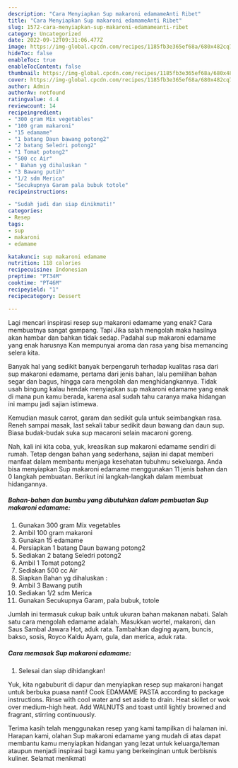 ```yaml
---
description: "Cara Menyiapkan Sup makaroni edamameAnti Ribet"
title: "Cara Menyiapkan Sup makaroni edamameAnti Ribet"
slug: 1572-cara-menyiapkan-sup-makaroni-edamameanti-ribet
category: Uncategorized
date: 2022-09-12T09:31:06.477Z
image: https://img-global.cpcdn.com/recipes/1185fb3e365ef68a/680x482cq70/sup-makaroni-edamame-foto-resep-utama.jpg
hideToc: false
enableToc: true
enableTocContent: false
thumbnail: https://img-global.cpcdn.com/recipes/1185fb3e365ef68a/680x482cq70/sup-makaroni-edamame-foto-resep-utama.jpg
cover: https://img-global.cpcdn.com/recipes/1185fb3e365ef68a/680x482cq70/sup-makaroni-edamame-foto-resep-utama.jpg
author: Admin
authorAv: notfound
ratingvalue: 4.4
reviewcount: 14
recipeingredient:
- "300 gram Mix vegetables"
- "100 gram makaroni"
- "15 edamame"
- "1 batang Daun bawang potong2"
- "2 batang Seledri potong2"
- "1 Tomat potong2"
- "500 cc Air"
- " Bahan yg dihaluskan "
- "3 Bawang putih"
- "1/2 sdm Merica"
- "Secukupnya Garam pala bubuk totole"
recipeinstructions:

- "Sudah jadi dan siap dinikmati!"
categories:
- Resep
tags:
- sup
- makaroni
- edamame

katakunci: sup makaroni edamame 
nutrition: 118 calories
recipecuisine: Indonesian
preptime: "PT34M"
cooktime: "PT46M"
recipeyield: "1"
recipecategory: Dessert

---
```



Lagi mencari inspirasi resep sup makaroni edamame yang enak? Cara membuatnya sangat gampang. Tapi Jika salah mengolah maka hasilnya akan hambar dan bahkan tidak sedap. Padahal sup makaroni edamame yang enak harusnya Kan mempunyai aroma dan rasa yang bisa memancing selera kita.


Banyak hal yang sedikit banyak berpengaruh terhadap kualitas rasa dari sup makaroni edamame, pertama dari jenis bahan, lalu pemilihan bahan segar dan bagus, hingga cara mengolah dan menghidangkannya. Tidak usah bingung kalau hendak menyiapkan sup makaroni edamame yang enak di mana pun kamu berada, karena asal sudah tahu caranya maka hidangan ini mampu jadi sajian istimewa.

Kemudian masuk carrot, garam dan sedikit gula untuk seimbangkan rasa. Reneh sampai masak, last sekali tabur sedikit daun bawang dan daun sup. Biasa budak-budak suka sup macaroni selain macaroni goreng.


Nah, kali ini kita coba, yuk, kreasikan sup makaroni edamame sendiri di rumah. Tetap dengan bahan yang sederhana, sajian ini dapat memberi manfaat dalam membantu menjaga kesehatan tubuhmu sekeluarga. Anda bisa menyiapkan Sup makaroni edamame menggunakan 11 jenis bahan dan 0 langkah pembuatan. Berikut ini langkah-langkah dalam membuat hidangannya.

<!--inarticleads1-->

##### Bahan-bahan dan bumbu yang dibutuhkan dalam pembuatan Sup makaroni edamame:

1. Gunakan 300 gram Mix vegetables
1. Ambil 100 gram makaroni
1. Gunakan 15 edamame
1. Persiapkan 1 batang Daun bawang potong2
1. Sediakan 2 batang Seledri potong2
1. Ambil 1 Tomat potong2
1. Sediakan 500 cc Air
1. Siapkan  Bahan yg dihaluskan :
1. Ambil 3 Bawang putih
1. Sediakan 1/2 sdm Merica
1. Gunakan Secukupnya Garam, pala bubuk, totole


Jumlah ini termasuk cukup baik untuk ukuran bahan makanan nabati. Salah satu cara mengolah edamame adalah. Masukkan wortel, makaroni, dan Saus Sambal Jawara Hot, aduk rata. Tambahkan daging ayam, buncis, bakso, sosis, Royco Kaldu Ayam, gula, dan merica, aduk rata. 

<!--inarticleads2-->

##### Cara memasak Sup makaroni edamame:


1. Selesai dan siap dihidangkan!

Yuk, kita ngabuburit di dapur dan menyiapkan resep sup makaroni hangat untuk berbuka puasa nanti! Cook EDAMAME PASTA according to package instructions. Rinse with cool water and set aside to drain. Heat skillet or wok over medium-high heat. Add WALNUTS and toast until lightly browned and fragrant, stirring continuously. 

Terima kasih telah menggunakan resep yang kami tampilkan di halaman ini. Harapan kami, olahan Sup makaroni edamame yang mudah di atas dapat membantu kamu menyiapkan hidangan yang lezat untuk keluarga/teman ataupun menjadi inspirasi bagi kamu yang berkeinginan untuk berbisnis kuliner. Selamat menikmati
